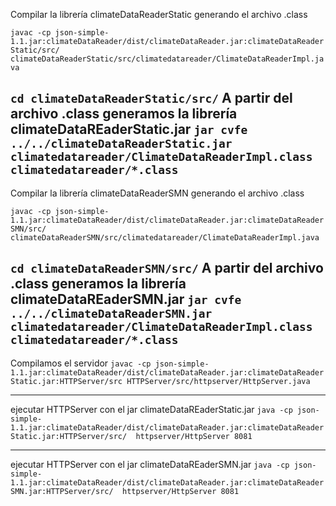Compilar la librería climateDataReaderStatic generando el archivo .class

`
javac -cp json-simple-1.1.jar:climateDataReader/dist/climateDataReader.jar:climateDataReaderStatic/src/  climateDataReaderStatic/src/climatedatareader/ClimateDataReaderImpl.java
`

`
cd climateDataReaderStatic/src/
`
A partir del archivo .class generamos la librería climateDataREaderStatic.jar
`
jar cvfe ../../climateDataReaderStatic.jar climatedatareader/ClimateDataReaderImpl.class climatedatareader/*.class
`
-------
Compilar la librería climateDataReaderSMN generando el archivo .class

`
javac -cp json-simple-1.1.jar:climateDataReader/dist/climateDataReader.jar:climateDataReaderSMN/src/  climateDataReaderSMN/src/climatedatareader/ClimateDataReaderImpl.java
`

`
cd climateDataReaderSMN/src/
`
A partir del archivo .class generamos la librería climateDataREaderSMN.jar
`
jar cvfe ../../climateDataReaderSMN.jar climatedatareader/ClimateDataReaderImpl.class climatedatareader/*.class
`
-------

Compilamos el servidor
`
javac -cp json-simple-1.1.jar:climateDataReader/dist/climateDataReader.jar:climateDataReaderStatic.jar:HTTPServer/src HTTPServer/src/httpserver/HttpServer.java
`

-------
ejecutar HTTPServer con el jar climateDataREaderStatic.jar
`
java -cp json-simple-1.1.jar:climateDataReader/dist/climateDataReader.jar:climateDataReaderStatic.jar:HTTPServer/src/  httpserver/HttpServer 8081
`

-------

ejecutar HTTPServer con el jar climateDataREaderSMN.jar
`
java -cp json-simple-1.1.jar:climateDataReader/dist/climateDataReader.jar:climateDataReaderSMN.jar:HTTPServer/src/  httpserver/HttpServer 8081
`

